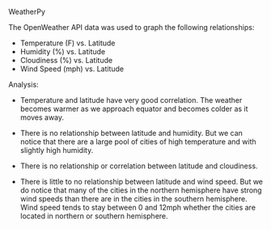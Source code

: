 

WeatherPy

The OpenWeather API data was used to graph the following relationships:

  - Temperature (F) vs. Latitude
  - Humidity (%) vs. Latitude
  - Cloudiness (%) vs. Latitude
  - Wind Speed (mph) vs. Latitude

Analysis:

  - Temperature and latitude have very good correlation. The weather becomes warmer as we approach equator and becomes colder as it moves away.

  - There is no relationship between latitude and humidity. But we can notice that there are a large pool of cities of high temperature and with slightly high humidity.  

  - There is no relationship or correlation between latitude and cloudiness. 

  - There is little to no relationship between latitude and wind speed. But we do notice that many of the cities in the northern hemisphere have strong wind speeds than there are in the cities in the southern hemisphere. Wind speed tends to stay between 0 and 12mph whether the cities are located in northern or southern hemisphere. 

